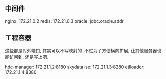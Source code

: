 ## 中间件

nginx: 172.21.0.2
redis: 172.21.0.3
oracle: jdbc.oracle.addr

## 工程容器

这些都是对外端口, 其实可以不写映射的. 不过为了方便横向扩展, 让其他服务器也能访问到, 还是写上吧.

hdc-manager: 172.21.1.2:8180
skydata-se: 172.21.1.3:8280
etlloader: 172.21.1.4:8380
